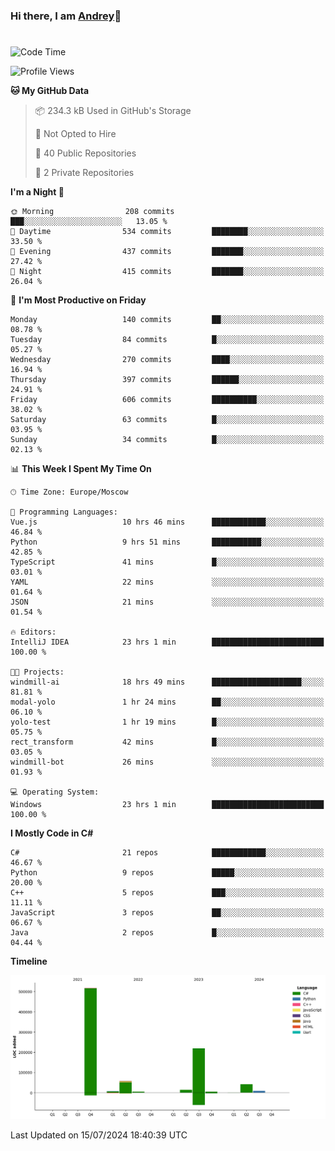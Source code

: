 ### Hi there, I am [Andrey](https://mootfrost.dev/)👋
# 
<!--START_SECTION:waka-->
![Code Time](http://img.shields.io/badge/Code%20Time-463%20hrs%2021%20mins-blue)

![Profile Views](http://img.shields.io/badge/Profile%20Views-22-blue)

**🐱 My GitHub Data** 

> 📦 234.3 kB Used in GitHub's Storage 
 > 
> 🚫 Not Opted to Hire
 > 
> 📜 40 Public Repositories 
 > 
> 🔑 2 Private Repositories 
 > 
**I'm a Night 🦉** 

```text
🌞 Morning                208 commits         ███░░░░░░░░░░░░░░░░░░░░░░   13.05 % 
🌆 Daytime                534 commits         ████████░░░░░░░░░░░░░░░░░   33.50 % 
🌃 Evening                437 commits         ███████░░░░░░░░░░░░░░░░░░   27.42 % 
🌙 Night                  415 commits         ███████░░░░░░░░░░░░░░░░░░   26.04 % 
```
📅 **I'm Most Productive on Friday** 

```text
Monday                   140 commits         ██░░░░░░░░░░░░░░░░░░░░░░░   08.78 % 
Tuesday                  84 commits          █░░░░░░░░░░░░░░░░░░░░░░░░   05.27 % 
Wednesday                270 commits         ████░░░░░░░░░░░░░░░░░░░░░   16.94 % 
Thursday                 397 commits         ██████░░░░░░░░░░░░░░░░░░░   24.91 % 
Friday                   606 commits         ██████████░░░░░░░░░░░░░░░   38.02 % 
Saturday                 63 commits          █░░░░░░░░░░░░░░░░░░░░░░░░   03.95 % 
Sunday                   34 commits          █░░░░░░░░░░░░░░░░░░░░░░░░   02.13 % 
```


📊 **This Week I Spent My Time On** 

```text
🕑︎ Time Zone: Europe/Moscow

💬 Programming Languages: 
Vue.js                   10 hrs 46 mins      ████████████░░░░░░░░░░░░░   46.84 % 
Python                   9 hrs 51 mins       ███████████░░░░░░░░░░░░░░   42.85 % 
TypeScript               41 mins             █░░░░░░░░░░░░░░░░░░░░░░░░   03.01 % 
YAML                     22 mins             ░░░░░░░░░░░░░░░░░░░░░░░░░   01.64 % 
JSON                     21 mins             ░░░░░░░░░░░░░░░░░░░░░░░░░   01.54 % 

🔥 Editors: 
IntelliJ IDEA            23 hrs 1 min        █████████████████████████   100.00 % 

🐱‍💻 Projects: 
windmill-ai              18 hrs 49 mins      ████████████████████░░░░░   81.81 % 
modal-yolo               1 hr 24 mins        ██░░░░░░░░░░░░░░░░░░░░░░░   06.10 % 
yolo-test                1 hr 19 mins        █░░░░░░░░░░░░░░░░░░░░░░░░   05.75 % 
rect_transform           42 mins             █░░░░░░░░░░░░░░░░░░░░░░░░   03.05 % 
windmill-bot             26 mins             ░░░░░░░░░░░░░░░░░░░░░░░░░   01.93 % 

💻 Operating System: 
Windows                  23 hrs 1 min        █████████████████████████   100.00 % 
```

**I Mostly Code in C#** 

```text
C#                       21 repos            ████████████░░░░░░░░░░░░░   46.67 % 
Python                   9 repos             █████░░░░░░░░░░░░░░░░░░░░   20.00 % 
C++                      5 repos             ███░░░░░░░░░░░░░░░░░░░░░░   11.11 % 
JavaScript               3 repos             ██░░░░░░░░░░░░░░░░░░░░░░░   06.67 % 
Java                     2 repos             █░░░░░░░░░░░░░░░░░░░░░░░░   04.44 % 
```



**Timeline**

![Lines of Code chart](https://raw.githubusercontent.com/Mootfrost777/Mootfrost777/main/assets/bar_graph.png)


 Last Updated on 15/07/2024 18:40:39 UTC
<!--END_SECTION:waka-->